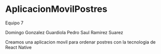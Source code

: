 # AplicacionMovilPostres

Equipo 7

Domingo Gonzalez Guardiola
Pedro Saul Ramirez Suarez

Creamos una aplicacion movil para ordenar postres con la tecnologia de React Native
